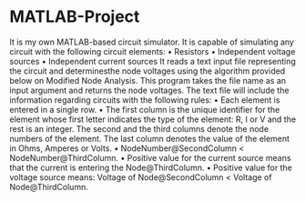 # MATLAB-Project
It is my own MATLAB-based circuit simulator.
It is capable of simulating any circuit with the following circuit elements:
• Resistors
• Independent voltage sources
• Independent current sources
It reads a text input file representing the circuit and determinesthe node voltages using the algorithm provided below on Modified Node Analysis.
This program takes the file name as an input argument and returns the node voltages.
The text file will include the information regarding circuits with the following rules:
• Each element is entered in a single row.
• The first column is the unique identifier for the element whose first letter indicates the
type of the element: R, I or V and the rest is an integer. The second and the third
columns denote the node numbers of the element. The last column denotes the value of
the element in Ohms, Amperes or Volts.
• NodeNumber@SecondColumn < NodeNumber@ThirdColumn.
• Positive value for the current source means that the current is entering the
Node@ThirdColumn.
• Positive value for the voltage source means:
Voltage of Node@SecondColumn < Voltage of Node@ThirdColumn.
